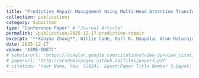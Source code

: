 ```yaml
---
title: "Predictive Repair Management Using Multi-Head Attention Transformer and Online Learning"
collection: publications
category: Submitted
type: "Conference Paper" # "Journal Article" 
permalink: /publication/2025-12-17-predictive-repair
excerpt: '**Xinyao Zhang**, Willie Cade, Karl R. Haapala, Arun Natarajan, Sara Behdad'
date: 2025-12-17
venue: 'ASME-IDETC'
# scholarurl: 'https://scholar.google.com/citations?view_op=view_citation&hl=en&user=TdLKY9UAAAAJ&sortby=pubdate&citation_for_view=TdLKY9UAAAAJ:P5F9QuxV20EC'
# paperurl: 'http://academicpages.github.io/files/paper3.pdf'
# citation: 'Your Name, You. (2024). &quot;Paper Title Number 3.&quot; <i>GitHub Journal of Bugs</i>. 1(3).'
---
```


